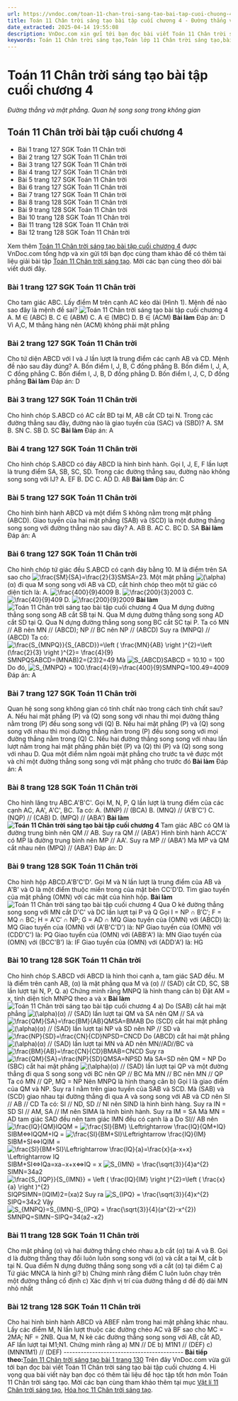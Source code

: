 ```yaml
---
url: https://vndoc.com/toan-11-chan-troi-sang-tao-bai-tap-cuoi-chuong-4-300151
title: Toán 11 Chân trời sáng tạo bài tập cuối chương 4 - Đường thẳng và mặt phẳng. Quan hệ song song trong không gian - VnDoc.com
date_extracted: 2025-04-14 19:55:08
description: VnDoc.com xin gửi tới bạn đọc bài viết Toán 11 Chân trời sáng tạo bài tập cuối chương 4. Mời các bạn cùng theo dõi để có thêm tài liệu giải sgk Toán 11 Chân trời sáng tạo nhé.
keywords: Toán 11 Chân trời sáng tạo,Toán lớp 11 Chân trời sáng tạo,bài tập toán 11 Chân trời sáng tạo,giải sgk toán 11 Chân trời sáng tạo,giải toán 11 Chân trời sáng tạo,toán 11 ctst,toán 11 chân trời,toán 11,giải toán 11 Chân trời sáng tạo bài tập cuối chương 4,Toán 11 Chân trời sáng tạo bài tập cuối chương 4,bài tập cuối chương 4
---
```


# Toán 11 Chân trời sáng tạo bài tập cuối chương 4
 _Đường thẳng và mặt phẳng. Quan hệ song song trong không gian_
## Toán 11 Chân trời bài tập cuối chương 4
  * Bài 1 trang 127 SGK Toán 11 Chân trời
  * Bài 2 trang 127 SGK Toán 11 Chân trời
  * Bài 3 trang 127 SGK Toán 11 Chân trời
  * Bài 4 trang 127 SGK Toán 11 Chân trời
  * Bài 5 trang 127 SGK Toán 11 Chân trời
  * Bài 6 trang 127 SGK Toán 11 Chân trời
  * Bài 7 trang 127 SGK Toán 11 Chân trời
  * Bài 8 trang 128 SGK Toán 11 Chân trời
  * Bài 9 trang 128 SGK Toán 11 Chân trời
  * Bài 10 trang 128 SGK Toán 11 Chân trời
  * Bài 11 trang 128 SGK Toán 11 Chân trời
  * Bài 12 trang 128 SGK Toán 11 Chân trời

Xem thêm
[Toán 11 Chân trời sáng tạo bài tập cuối chương 4](<https://vndoc.com/toan-11-chan-troi-sang-tao-bai-tap-cuoi-chuong-4-300151>) được VnDoc.com tổng hợp và xin gửi tới bạn đọc cùng tham khảo để có thêm tài liệu giải bài tập [Toán 11 Chân trời sáng tạo](<https://vndoc.com/toan-11-chan-troi-sang-tao>). Mời các bạn cùng theo dõi bài viết dưới đây.
### Bài 1 trang 127 SGK Toán 11 Chân trời
Cho tam giác ABC. Lấy điểm M trên cạnh AC kéo dài \(Hình 1\). Mệnh đề nào sao đây là mệnh đề sai?
![Toán 11 Chân trời sáng tạo bài tập cuối chương 4](https://i.vdoc.vn/data/image/2023/06/29/toan-11-chan-troi-sang-tao-bai-tap-cuoi-chuong-4-1.jpg)
A. M ∈ \(ABC\)
B. C ∈ \(ABM\)
C. A ∈ \(MBC\)
D. B ∈ \(ACM\)
**Bài làm**
Đáp án: D
Vì A,C, M thẳng hàng nên \(ACM\) không phải mặt phẳng
### Bài 2 trang 127 SGK Toán 11 Chân trời
Cho tứ diện ABCD với I và J lần lượt là trung điểm các cạnh AB và CD. Mệnh đề nào sau đây đúng?
A. Bốn điểm I, J, B, C đồng phẳng
B. Bốn điểm I, J, A, C đồng phẳng
C. Bốn điểm I, J, B, D đồng phẳng
D. Bốn điểm I, J, C, D đồng phẳng
**Bài làm**
Đáp án: D
### Bài 3 trang 127 SGK Toán 11 Chân trời
Cho hình chóp S.ABCD có AC cắt BD tại M, AB cắt CD tại N. Trong các đường thẳng sau đây, đường nào là giao tuyến của \(SAC\) và \(SBD\)?
A. SM
B. SN
C. SB
D. SC
**Bài làm**
Đáp án: A
### Bài 4 trang 127 SGK Toán 11 Chân trời
Cho hình chóp S.ABCD có đáy ABCD là hình bình hành. Gọi I, J, E, F lần lượt là trung điểm SA, SB, SC, SD. Trong các đường thẳng sau, đường nào không song song với IJ?
A. EF
B. DC
C. AD
D. AB
**Bài làm**
Đáp án: C
### Bài 5 trang 127 SGK Toán 11 Chân trời
Cho hình bình hành ABCD và một điểm S không nằm trong mặt phẳng \(ABCD\). Giao tuyến của hai mặt phẳng \(SAB\) và \(SCD\) là một đường thẳng song song với đường thẳng nào sau đây?
A. AB
B. AC
C. BC
D. SA
**Bài làm**
Đáp án: A
### Bài 6 trang 127 SGK Toán 11 Chân trời
Cho hình chóp tứ giác đều S.ABCD có cạnh đáy bằng 10. M là điểm trên SA sao cho ![\\frac{SM}{SA}=\\frac{2}{3}](https://i.vdoc.vn/data/image/blank.png)SMSA=23. Một mặt phẳng ![\(\\alpha\)](https://i.vdoc.vn/data/image/blank.png)\(α\) đi qua M song song với AB và CD, cắt hình chóp theo một tứ giác có diện tích là:
A. ![\\frac{400}{9}](https://i.vdoc.vn/data/image/blank.png)4009
B. ![\\frac{200}{3}](https://i.vdoc.vn/data/image/blank.png)2003
C. ![\\frac{40}{9}](https://i.vdoc.vn/data/image/blank.png)409
D. ![\\frac{200}{9}](https://i.vdoc.vn/data/image/blank.png)2009
**Bài làm**
![Toán 11 Chân trời sáng tạo bài tập cuối chương 4](https://i.vdoc.vn/data/image/2023/06/29/toan-11-chan-troi-sang-tao-bai-tap-cuoi-chuong-4-2.jpg)
Qua M dựng đường thẳng song song AB cắt SB tại N.
Qua M dựng đường thẳng song song AD cắt SD tại Q.
Qua N dựng đường thẳng song song BC cắt SC tại P.
Ta có MN // AB nên MN // \(ABCD\); NP // BC nên NP // \(ABCD\)
Suy ra \(MNPQ\) // \(ABCD\)
Ta có: ![\\frac{S_{MNPQ}}{S_{ABCD}}=\\left \( \\frac{MN}{AB} \\right \)^{2}=\\left \(\\frac{2}{3} \\right \)^{2}= \\frac{4}{9}](https://i.vdoc.vn/data/image/blank.png)SMNPQSABCD=\(MNAB\)2=\(23\)2=49
Mà ![S_{ABCD}](https://i.vdoc.vn/data/image/blank.png)SABCD = 10.10 = 100
Do đó, ![S_{MNPQ} = 100.\\frac{4}{9}=\\frac{400}{9}](https://i.vdoc.vn/data/image/blank.png)SMNPQ=100.49=4009
Đáp án: A
### Bài 7 trang 127 SGK Toán 11 Chân trời
Quan hệ song song không gian có tính chất nào trong cách tính chất sau?
A. Nếu hai mặt phẳng \(P\) và \(Q\) song song với nhau thì mọi đường thẳng nằm trong \(P\) đều song song với \(Q\)
B. Nếu hai mặt phẳng \(P\) và \(Q\) song song với nhau thì mọi đường thẳng nằm trong \(P\) đều song song với mọi đường thẳng nằm trong \(Q\)
C. Nếu hai đường thẳng song song với nhau lần lượt nằm trong hai mặt phẳng phân biệt \(P\) và \(Q\) thì \(P\) và \(Q\) song song với nhau
D. Qua một điểm nằm ngoài mặt phẳng cho trước ta vẽ được một và chỉ một đường thẳng song song với mặt phẳng cho trước đó
**Bài làm**
Đáp án: A
### Bài 8 trang 128 SGK Toán 11 Chân trời
Cho hình lăng trụ ABC.A'B'C'. Gọi M, N, P, Q lần lượt là trung điểm của các cạnh AC, AA', A'C', BC. Ta có:
A. \(MNP\) // \(BCA\)
B. \(MNQ\) // \(A'B'C'\)
C. \(NQP\) // \(CAB\)
D. \(MPQ\) // \(ABA'\)
**Bài làm**
**![Toán 11 Chân trời sáng tạo bài tập cuối chương 4](https://i.vdoc.vn/data/image/2023/06/29/toan-11-chan-troi-sang-tao-bai-tap-cuoi-chuong-4-3.jpg)**
Tam giác ABC có QM là đường trung bình nên QM // AB. Suy ra QM // \(ABA'\)
Hình bình hành ACC'A' có MP là đường trung bình nên MP // AA'. Suy ra MP // \(ABA'\)
Mà MP và QM cắt nhau nên \(MPQ\) // \(ABA'\)
Đáp án: D
### Bài 9 trang 128 SGK Toán 11 Chân trời
Cho hình hộp ABCD.A'B'C'D'. Gọi M và N lần lượt là trung điểm của AB và A'B' và O là một điểm thuộc miền trong của mặt bên CC'D'D. Tìm giao tuyến của mặt phẳng \(OMN\) với các mặt của hình hộp.
**Bài làm**
![Toán 11 Chân trời sáng tạo bài tập cuối chương 4](https://i.vdoc.vn/data/image/2023/06/29/toan-11-chan-troi-sang-tao-bai-tap-cuoi-chuong-4-4.jpg)
Qua O kẻ đường thẳng song song với MN cắt D'C' và DC lần lượt tại P và Q
Gọi I = NP ∩ B′C′; F = MQ ∩ BC; H = A′C′ ∩ NP; G = AD ∩ MQ
Giao tuyến của \(OMN\) với \(ABCD\) là: MQ
Giao tuyến của \(OMN\) với \(A'B'C'D'\) là: NP
Giao tuyến của \(OMN\) với \(CDD'C'\) là: PQ
Giao tuyến của \(OMN\) với \(ABB'A'\) là: MN
Giao tuyến của \(OMN\) với \(BCC'B'\) là: IF
Giao tuyến của \(OMN\) với \(ADD'A'\) là: HG
### Bài 10 trang 128 SGK Toán 11 Chân trời
Cho hình chóp S.ABCD với ABCD là hình thoi cạnh a, tam giác SAD đều. M là điểm trên cạnh AB, \(α\) là mặt phẳng qua M và \(α\) // \(SAD\) cắt CD, SC, SB lần lượt tại N, P, Q.
a\) Chứng minh rằng MNPQ là hình thang cân
b\) Đặt AM = x, tính diện tích MNPQ theo a và x
**Bài làm**
![Toán 11 Chân trời sáng tạo bài tập cuối chương 4](https://i.vdoc.vn/data/image/2023/06/29/toan-11-chan-troi-sang-tao-bai-tap-cuoi-chuong-4-5.jpg)
a\) Do \(SAB\) cắt hai mặt phẳng ![\(\\alpha\)](https://i.vdoc.vn/data/image/blank.png)\(α\) // \(SAD\) lần lượt tại QM và SA nên QM // SA và ![\\frac{QM}{SA}=\\frac{BM}{AB}](https://i.vdoc.vn/data/image/blank.png)QMSA=BMAB
Do \(SCD\) cắt hai mặt phẳng ![\(\\alpha\)](https://i.vdoc.vn/data/image/blank.png)\(α\) // \(SAD\) lần lượt tại NP và SD nên NP // SD và ![\\frac{NP}{SD}=\\frac{CN}{CD}](https://i.vdoc.vn/data/image/blank.png)NPSD=CNCD
Do \(ABCD\) cắt hai mặt phẳng ![\(\\alpha\)](https://i.vdoc.vn/data/image/blank.png)\(α\) // \(SAD\) lần lượt tại MN và AD nên MN//AD//BC và ![\\frac{BM}{AB}=\\frac{CN}{CD}](https://i.vdoc.vn/data/image/blank.png)BMAB=CNCD
Suy ra ![\\frac{QM}{SA}=\\frac{NP}{SD}](https://i.vdoc.vn/data/image/blank.png)QMSA=NPSD
Mà SA=SD nên QM = NP
Do \(SBC\) cắt hai mặt phẳng ![\(\\alpha\)](https://i.vdoc.vn/data/image/blank.png)\(α\) // \(SAD\) lần lượt tại QP và một đường thẳng đi qua S song song với BC nên QP // BC
Mà MN // BC nên MN // QP
Ta có MN // QP, MQ = NP
Nên MNPQ là hình thang cân
b\) Gọi I là giao điểm của QM và NP. Suy ra I nằm trên giao tuyến của SAB và SCD.
Mà \(SAB\) và \(SCD\) giao nhau tại đường thẳng đi qua A và song song với AB và CD nên SI // AB // CD
Ta có: SI // ND, SD // NI nên SIND là hình bình hàng. Suy ra IN = SD
SI // AM, SA // IM nên SIMA là hình bình hành. Suy ra IM = SA
Mà MN = AD tam giác SAD đều nên tam giác IMN đều có cạnh là a
Do SI// AB nên ![\\frac{IQ}{QM}](https://i.vdoc.vn/data/image/blank.png)IQQM = ![\\frac{SI}{BM} \\Leftrightarrow \\frac{IQ}{QM+IQ}](https://i.vdoc.vn/data/image/blank.png)SIBM⇔IQQM+IQ = ![\\frac{SI}{BM+SI}\\Leftrightarrow \\frac{IQ}{IM}](https://i.vdoc.vn/data/image/blank.png)SIBM+SI⇔IQIM = ![\\frac{SI}{BM+SI}\\Leftrightarrow \\frac{IQ}{a}=\\frac{x}{a-x+x} \\Leftrightarrow IQ](https://i.vdoc.vn/data/image/blank.png)SIBM+SI⇔IQa=xa−x+x⇔IQ = x
![S_{IMN} = \\frac{\\sqrt{3}}{4}a^{2}](https://i.vdoc.vn/data/image/blank.png)SIMN=34a2
![\\frac{S_{IQP}}{S_{IMN}} = \\left \( \\frac{IQ}{IM} \\right \)^{2}=\\left \( \\frac{x}{a} \\right \)^{2}](https://i.vdoc.vn/data/image/blank.png)SIQPSIMN=\(IQIM\)2=\(xa\)2
Suy ra ![S_{IPQ} = \\frac{\\sqrt{3}}{4}x^{2}](https://i.vdoc.vn/data/image/blank.png)SIPQ=34x2
Vậy ![S_{MNPQ}=S_{IMN}-S_{IPQ} = \\frac{\\sqrt{3}}{4}\(a^{2}-x^{2}\)](https://i.vdoc.vn/data/image/blank.png)SMNPQ=SIMN−SIPQ=34\(a2−x2\)
### Bài 11 trang 128 SGK Toán 11 Chân trời
Cho mặt phẳng \(α\) và hai đường thẳng chéo nhau a,b cắt \(α\) tại A và B. Gọi d là đường thẳng thay đổi luôn luôn song song với \(α\) và cắt a tại M, cắt b tại N. Qua điểm N dựng đường thẳng song song với a cắt \(α\) tại điểm C
a\) Tứ giác MNCA là hình gì?
b\) Chứng minh rằng điểm C luôn luôn chạy trên một đường thẳng cố định
c\) Xác định vị trí của đường thẳng d để độ dài MN nhỏ nhất
### Bài 12 trang 128 SGK Toán 11 Chân trời
Cho hai hình bình hành ABCD và ABEF nằm trong hai mặt phẳng khác nhau. Lấy các điểm M, N lần lượt thuộc các đường chéo AC và BF sao cho MC = 2MA; NF = 2NB. Qua M, N kẻ các đường thẳng song song với AB, cắt AD, AF lần lượt tại M1;N1. Chứng minh rằng
a\) MN // DE
b\) M1N1 // \(DEF\)
c\) \(MNN1M1\) // \(DEF\)
\------------------------------------------
**Bài tiếp theo:**[Toán 11 Chân trời sáng tạo bài 1 trang 130](<https://vndoc.com/toan-11-chan-troi-sang-tao-bai-1-trang-130-301935>)
Trên đây VnDoc.com vừa gửi tới bạn đọc bài viết Toán 11 Chân trời sáng tạo bài tập cuối chương 4. Hi vọng qua bài viết này bạn đọc có thêm tài liệu để học tập tốt hơn môn Toán 11 Chân trời sáng tạo. Mời các bạn cùng tham khảo thêm tại mục [Vật lí 11 Chân trời sáng tạo](<https://vndoc.com/vat-ly-11-chan-troi-sang-tao>), [Hóa học 11 Chân trời sáng tạo](<https://vndoc.com/hoa-hoc-11-chan-troi-sang-tao>).
